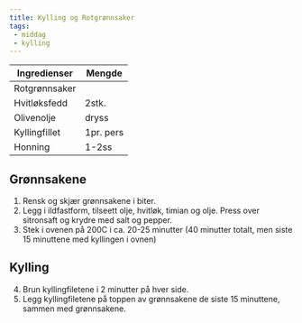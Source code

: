 ```yaml
---
title: Kylling og Rotgrønnsaker
tags: 
 - middag
 - kylling
---
```


| Ingredienser | Mengde |
| --- | --- |
| Rotgrønnsaker | |
| Hvitløksfedd | 2stk. |
| Olivenolje | dryss |
| Kyllingfillet | 1pr. pers |
| Honning | 1-2ss |

## Grønnsakene
1. Rensk og skjær grønnsakene i biter.
2. Legg i ildfastform, tilseett olje, hvitløk, timian og olje. Press over sitronsaft og krydre med salt og pepper.
3. Stek i ovenen på 200C i ca. 20-25 minutter (40 minutter totalt, men siste 15 minuttene med kyllingen i ovnen)

## Kylling
4. Brun kyllingfiletene i 2 minutter på hver side.
5. Legg kyllingfiletene på toppen av grønnsakene de siste 15 minuttene, sammen med grønnsakene.

